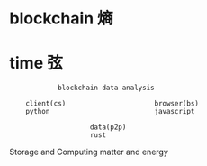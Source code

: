 # blockchain 熵
# time 弦
                blockchain data analysis   

        client(cs)                      browser(bs)
        python                          javascript 

                        data(p2p)
                        rust

Storage and Computing
matter and energy
